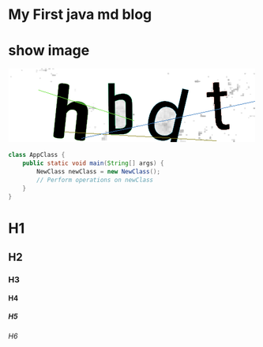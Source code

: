 # My First java md blog

# show image
![show-image](../../static/test.png)

```java
class AppClass {
    public static void main(String[] args) {
        NewClass newClass = new NewClass();
        // Perform operations on newClass
    }
}
```
# H1
## H2
### H3
#### H4
##### H5
###### H6